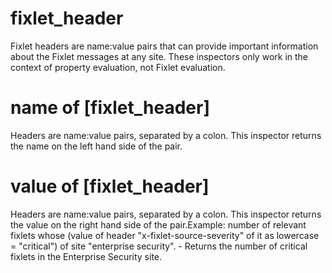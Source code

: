 # fixlet_header

Fixlet headers are name:value pairs that can provide important information about the Fixlet messages at any site. These inspectors only work in the context of property evaluation, not Fixlet evaluation.

# name of [fixlet_header]

Headers are name:value pairs, separated by a colon. This inspector returns the name on the left hand side of the pair.

# value of [fixlet_header]

Headers are name:value pairs, separated by a colon. This inspector returns the value on the right hand side of the pair.Example: number of relevant fixlets whose (value of header &quot;x-fixlet-source-severity&quot; of it as lowercase = &quot;critical&quot;) of site &quot;enterprise security&quot;. - Returns the number of critical fixlets in the Enterprise Security site.
